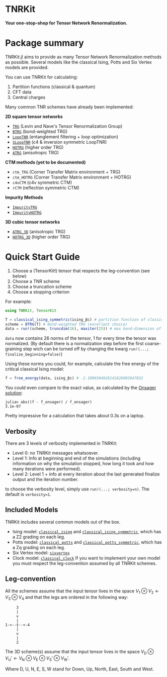 # TNRKit

**Your one-stop-shop for Tensor Network Renormalization.**

# Package summary
TNRKit.jl aims to provide as many Tensor Network Renormalization methods as possible. Several models like the classical Ising, Potts and Six Vertex models are provided.

You can use TNRKit for calculating:
1. Partition functions (classical & quantum)
2. CFT data
3. Central charges

Many common TNR schemes have already been implemented:

**2D square tensor networks**
* [`TRG`](@ref) (Levin and Nave's Tensor Renormalization Group)
* [`BTRG`](@ref) (bond-weighted TRG)
* [`LoopTNR`](@ref) (entanglement filtering + loop optimization)
* [`SLoopTNR`](@ref) (c4 & inversion symmetric LoopTNR)
* [`HOTRG`](@ref) (higher order TRG)
* [`ATRG`](@ref) (anisotropic TRG)

**CTM methods (yet to be documented)**
* `ctm_TRG` (Corner Transfer Matrix environment + TRG)
* `ctm_HOTRG` (Corner Transfer Matrix environment + HOTRG)
* `c4vCTM` (c4v symmetric CTM)
* `rCTM` (reflection symmetric CTM)

**Impurity Methods**
* [`ImpurityTRG`](@ref)
* [`ImpurityHOTRG`](@ref)

**3D cubic tensor networks**
* [`ATRG_3D`](@ref) (anisotropic TRG)
* [`HOTRG_3D`](@ref) (higher order TRG)

# Quick Start Guide
1. Choose a (TensorKit!) tensor that respects the leg-convention (see below)
2. Choose a TNR scheme
3. Choose a truncation scheme
4. Choose a stopping criterion

For example:
```julia
using TNRKit, TensorKit

T = classical_ising_symmetric(ising_βc) # partition function of classical Ising model at the critical point
scheme = BTRG(T) # Bond-weighted TRG (excellent choice)
data = run!(scheme, truncdim(16), maxiter(25)) # max bond-dimension of 16, for 25 iterations
```
`data` now contains 26 norms of the tensor, 1 for every time the tensor was normalized. (By default there is a normalization step before the first coarse-graining step wich can be turned off by changing the kwarg `run!(...; finalize_beginning=false)`)

Using these norms you could, for example, calculate the free energy of the critical classical Ising model:
```Julia
f = free_energy(data, ising_βc) # -2.1096504926141826902647832
```
You could even compare to the exact value, as calculated by the [Onsager solution](https://en.wikipedia.org/wiki/Ising_model#:~:text=Onsager%27s%20exact%20solution):

```julia-repl
julia> abs((f - f_onsager) / f_onsager)
3.1e-07
```
Pretty impressive for a calculation that takes about 0.3s on a laptop.

## Verbosity
There are 3 levels of verbosity implemented in TNRKit:
- Level 0: no TNRKit messages whatsoever.
- Level 1: Info at beginning and end of the simulations (including information on why the simulation stopped, how long it took and how many iterations were performed).
- Level 2: Level 1 + info at every iteration about the last generated finalize output and the iteration number.
  
to choose the verbosity level, simply use `run!(...; verbosity=n)`. The default is `verbosity=1`.

## Included Models
TNRKit includes several common models out of the box.
- Ising model: [`classical_ising`](@ref) and [`classical_ising_symmetric`](@ref), which has a Z2 grading on each leg.
- Potts model: [`classical_potts`](@ref) and [`classical_potts_symmetric`](@ref), which has a Zq grading on each leg.
- Six Vertex model: [`sixvertex`](@ref)
- Clock model: [`classical_clock`](@ref)
If you want to implement your own model you must respect the leg-convention assumed by all TNRKit schemes.

## Leg-convention
All the schemes assume that the input tensor lives in the space $V_1 \otimes V_2 \leftarrow V_3 \otimes V_4$ and that the legs are ordered in the following way:
```
     3
     |
     v
     |
1-<--┼--<-4
     |
     v
     |
     2
```

The 3D scheme(s) assume that the input tensor lives in the space $V_{\text{D}} \otimes V_{\text{U}} \prime \leftarrow V_{\text{N}} \otimes V_{\text{E}} \otimes V_{\text{S}} \prime \otimes V_{\text{W}} \prime$.

Where D, U, N, E, S, W stand for Down, Up, North, East, South and West.